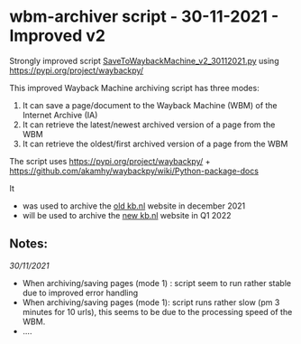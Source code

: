 # wbm-archiver script - 30-11-2021 - Improved v2
Strongly improved script [SaveToWaybackMachine_v2_30112021.py](wbm-archiver_v2_30112021/SaveToWaybackMachine_v2_30112021.py) using https://pypi.org/project/waybackpy/ 

This improved Wayback Machine archiving script has three modes:
1) It can save a page/document to the Wayback Machine (WBM) of the Internet Archive (IA)
2) It can retrieve the latest/newest archived version of a page from the WBM
3) It can retrieve the oldest/first archived version of a page from the WBM

The script uses https://pypi.org/project/waybackpy/ + https://github.com/akamhy/waybackpy/wiki/Python-package-docs

It 
* was used to archive the [old kb.nl](../kb.nl/24122021) website in december 2021
* will be used to archive the [new kb.nl](../kb.nl/xxxx2022) website in Q1 2022

## Notes:
*30/11/2021*
* When archiving/saving pages (mode 1) : script seem to run rather stable due to improved error handling
* When archiving/saving pages (mode 1): script runs rather slow  (pm 3 minutes for 10 urls), this seems to be due to the
  processing speed of the WBM.
* ....
